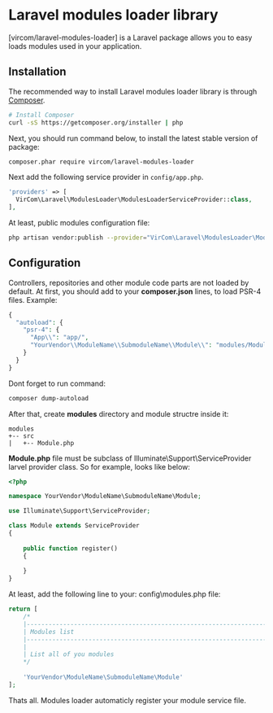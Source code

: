 Laravel modules loader library
=========

[vircom/laravel-modules-loader] is a Laravel package allows you to easy loads modules used in your application.


## Installation
The recommended way to install Laravel modules loader library is through [Composer](http://getcomposer.org/).

```bash
# Install Composer
curl -sS https://getcomposer.org/installer | php
```

Next, you should run command below, to install the latest stable version of package:

```bash
composer.phar require vircom/laravel-modules-loader
```

Next add the following service provider in `config/app.php`.

```php
'providers' => [
  VirCom\Laravel\ModulesLoader\ModulesLoaderServiceProvider::class,
],
```

At least, public modules configuration file:
```bash
php artisan vendor:publish --provider="VirCom\Laravel\ModulesLoader\ModulesLoaderServiceProvider"
```

## Configuration
Controllers, repositories and other module code parts are not loaded by default.
At first, you should add to your **composer.json** lines, to load PSR-4 files. Example:
```php
{
  "autoload": {
    "psr-4": {
      "App\\": "app/",
      "YourVendor\\ModuleName\\SubmoduleName\\Module\\": "modules/Module/src/"
    }
  }
}
```

Dont forget to run command:
```bash
composer dump-autoload
```

After that, create **modules** directory and module structre inside it:
```
modules
+-- src
|   +-- Module.php
```

**Module.php** file must be subclass of Illuminate\Support\ServiceProvider larvel provider class.
So for example, looks like below:

```php
<?php

namespace YourVendor\ModuleName\SubmoduleName\Module;

use Illuminate\Support\ServiceProvider;

class Module extends ServiceProvider
{
    
    public function register()
    {
    
    }
}
```

At least, add the following line to your: config\modules.php file:
```php
return [
    /*
    |--------------------------------------------------------------------------
    | Modules list
    |--------------------------------------------------------------------------
    |
    | List all of you modules
    */
    
    'YourVendor\ModuleName\SubmoduleName\Module'
];
```

Thats all. Modules loader automaticly register your module service file.
